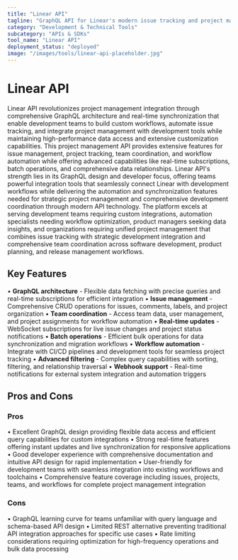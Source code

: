 ```yaml
---
title: "Linear API"
tagline: "GraphQL API for Linear's modern issue tracking and project management"
category: "Development & Technical Tools"
subcategory: "APIs & SDKs"
tool_name: "Linear API"
deployment_status: "deployed"
image: "/images/tools/linear-api-placeholder.jpg"
---
```


# Linear API

Linear API revolutionizes project management integration through comprehensive GraphQL architecture and real-time synchronization that enable development teams to build custom workflows, automate issue tracking, and integrate project management with development tools while maintaining high-performance data access and extensive customization capabilities. This project management API provides extensive features for issue management, project tracking, team coordination, and workflow automation while offering advanced capabilities like real-time subscriptions, batch operations, and comprehensive data relationships. Linear API's strength lies in its GraphQL design and developer focus, offering teams powerful integration tools that seamlessly connect Linear with development workflows while delivering the automation and synchronization features needed for strategic project management and comprehensive development coordination through modern API technology. The platform excels at serving development teams requiring custom integrations, automation specialists needing workflow optimization, product managers seeking data insights, and organizations requiring unified project management that combines issue tracking with strategic development integration and comprehensive team coordination across software development, product planning, and release management workflows.

## Key Features

• **GraphQL architecture** - Flexible data fetching with precise queries and real-time subscriptions for efficient integration
• **Issue management** - Comprehensive CRUD operations for issues, comments, labels, and project organization
• **Team coordination** - Access team data, user management, and project assignments for workflow automation
• **Real-time updates** - WebSocket subscriptions for live issue changes and project status notifications
• **Batch operations** - Efficient bulk operations for data synchronization and migration workflows
• **Workflow automation** - Integrate with CI/CD pipelines and development tools for seamless project tracking
• **Advanced filtering** - Complex query capabilities with sorting, filtering, and relationship traversal
• **Webhook support** - Real-time notifications for external system integration and automation triggers

## Pros and Cons

### Pros
• Excellent GraphQL design providing flexible data access and efficient query capabilities for custom integrations
• Strong real-time features offering instant updates and live synchronization for responsive applications
• Good developer experience with comprehensive documentation and intuitive API design for rapid implementation
• User-friendly for development teams with seamless integration into existing workflows and toolchains
• Comprehensive feature coverage including issues, projects, teams, and workflows for complete project management integration

### Cons
• GraphQL learning curve for teams unfamiliar with query language and schema-based API design
• Limited REST alternative preventing traditional API integration approaches for specific use cases
• Rate limiting considerations requiring optimization for high-frequency operations and bulk data processing